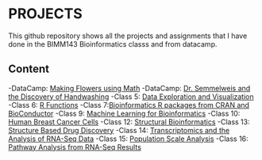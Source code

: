 # PROJECTS
This github repository shows all the projects and assignments that I have done in the BIMM143 Bioinformatics classs and from datacamp. 

## Content
-DataCamp: [Making Flowers using Math](https://github.com/vuvicky141/BIMM143-PROJECTS/blob/master/B%20Making%20Flowers%20using%20Math%20/PHYLLOTAXIS%20.Rmd)
-DataCamp: [Dr. Semmelweis and the Discovery of Handwashing](https://github.com/vuvicky141/BIMM143-PROJECTS/blob/master/A%20Dr.%20Semmelweis%20and%20the%20Discovery%20of%20Handwashing/notebook.md)
-Class 5: [Data Exploration and Visualization](https://github.com/vuvicky141/BIMM143-PROJECTS/blob/master/5%20Data%20Exploration%20and%20Visualization%20in%20R%20/Class05-RMarkdown-.md)
-Class 6: [R Functions](https://github.com/vuvicky141/BIMM143-PROJECTS/blob/master/BIMM143_class_06/Class_06.Rmd)
-Class 7:[Bioinformatics R packages from CRAN and BioConductor](https://github.com/vuvicky141/BIMM143-PROJECTS/blob/master/BIMM_143_Class_07/Class_07.Rmd) 
-Class 9: [Machine Learning for Bioinformatics](https://github.com/vuvicky141/BIMM143-PROJECTS/blob/master/BIMM_143_Class_09/Class_09.Rmd)
-Class 10: [Human Breast Cancer Cells](https://github.com/vuvicky141/BIMM143-PROJECTS/blob/master/BIMM_143_Class_10/Unsupervised%20Mini%20Learning%20Project%20.Rmd)
-Class 12: [Structural Bioinformatics](https://github.com/vuvicky141/BIMM143-PROJECTS/blob/master/BIMM143_Class12/new12.Rmd)
-Class 13: [Structure Based Drug Discovery](https://github.com/vuvicky141/BIMM143-PROJECTS/blob/master/BIMM143_Class13/Class13.Rmd)
-Class 14: [Transcriptomics and the Analysis of RNA-Seq Data](https://github.com/vuvicky141/BIMM143-PROJECTS/blob/master/14_Transcriptomics%20and%20the%20Analysis%20of%20RNA-%20Seq%20data/Class%2014.Rmd)
-Class 15: [Population Scale Analysis](https://github.com/vuvicky141/BIMM143-PROJECTS/blob/master/15%20Population%20Scale%20Analysis/Analyzing%20RNA-Seq%20by%20gemone%20results.Rmd)
-Class 16: [Pathway Analysis from RNA-Seq Results](https://github.com/vuvicky141/BIMM143-PROJECTS/blob/master/16%20-%20Pathway%20Analysis%20from%20RNA-Seq%20Results/16-%20Pathway%20Analysis%20from%20RNA-Seq%20Results.Rmd) 
